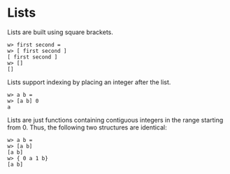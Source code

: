  # Lists

Lists are built using square brackets.

```
w> first second =
w> [ first second ]
[ first second ]
w> []
[]
```

Lists support indexing by placing an integer after the list.

```
w> a b =
w> [a b] 0
a
```

Lists are just functions containing contiguous integers in the range starting from 0. Thus, the following two structures are identical:

```
w> a b =
w> [a b]
[a b]
w> { 0 a 1 b}
[a b]
```